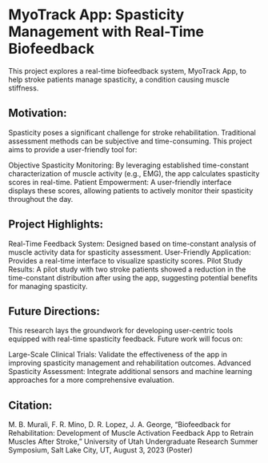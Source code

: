 # MyoTrack App: Spasticity Management with Real-Time Biofeedback
This project explores a real-time biofeedback system, MyoTrack App, to help stroke patients manage spasticity, a condition causing muscle stiffness.

## Motivation:
Spasticity poses a significant challenge for stroke rehabilitation. Traditional assessment methods can be subjective and time-consuming. This project aims to provide a user-friendly tool for:

Objective Spasticity Monitoring: By leveraging established time-constant characterization of muscle activity (e.g., EMG), the app calculates spasticity scores in real-time.
Patient Empowerment: A user-friendly interface displays these scores, allowing patients to actively monitor their spasticity throughout the day.

## Project Highlights:
Real-Time Feedback System: Designed based on time-constant analysis of muscle activity data for spasticity assessment.
User-Friendly Application: Provides a real-time interface to visualize spasticity scores.
Pilot Study Results: A pilot study with two stroke patients showed a reduction in the time-constant distribution after using the app, suggesting potential benefits for managing spasticity.

## Future Directions:
This research lays the groundwork for developing user-centric tools equipped with real-time spasticity feedback.  Future work will focus on:

Large-Scale Clinical Trials: Validate the effectiveness of the app in improving spasticity management and rehabilitation outcomes.
Advanced Spasticity Assessment: Integrate additional sensors and machine learning approaches for a more comprehensive evaluation.

## Citation:
M. B. Murali, F. R. Mino, D. R. Lopez, J. A. George, “Biofeedback for Rehabilitation: Development of Muscle Activation Feedback App to Retrain Muscles After Stroke,” University of Utah Undergraduate Research Summer Symposium, Salt Lake City, UT, August 3, 2023 (Poster)